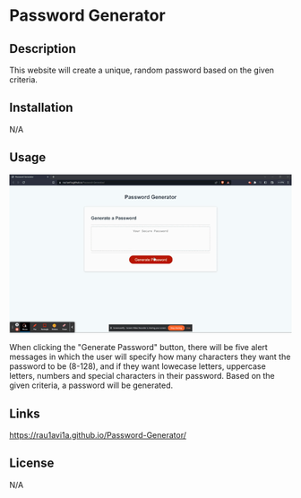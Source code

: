 # Password Generator

## Description

This website will create a unique, random password based on the given criteria.

## Installation

N/A

## Usage
<img src="/Password_generator.gif"/>

When clicking the "Generate Password" button, there will be five alert messages in which the user will specify how many characters they want the password to be (8-128), and if they want lowecase letters, uppercase letters, numbers and special characters in their password. Based on the given criteria, a password will be generated.

## Links

https://rau1avi1a.github.io/Password-Generator/

## License

N/A
